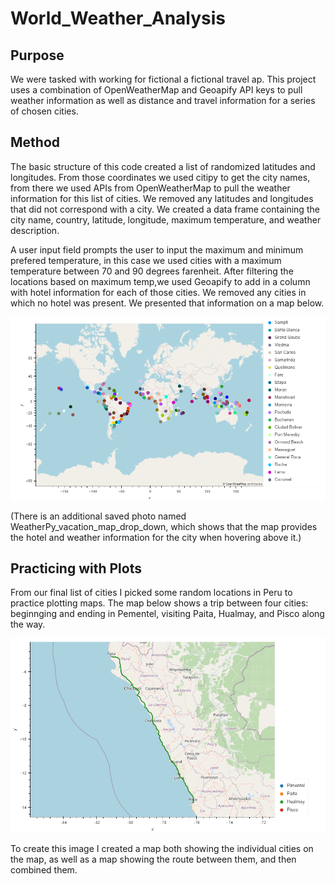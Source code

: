 # World_Weather_Analysis

## Purpose
We were tasked with working for fictional a fictional travel ap.  This project uses a combination of OpenWeatherMap and Geoapify API keys to pull weather information as well as distance and travel information for a series of chosen cities.

## Method
The basic structure of this code created a list of randomized latitudes and longitudes.  From those coordinates we used citipy to get the city names, from there we used APIs from OpenWeatherMap to pull the weather information for this list of cities.  We removed any latitudes and longitudes that did not correspond with a city.  We created a data frame containing the city name, country, latitude, longitude, maximum temperature, and weather description. 

A user input field prompts the user to input the maximum and minimum prefered temperature, in this case we used cities with a maximum temperature between 70 and 90 degrees farenheit. After filtering the locations based on maximum temp,we used Geoapify to add in a column with hotel information for each of those cities.  We removed any cities in which no hotel was present. We presented that information on a map below.

![map1](https://github.com/ktonge/World_Weather_Analysis/blob/main/Vacation_Search/WeatherPy_vacation_map.png)

(There is an additional saved photo named WeatherPy_vacation_map_drop_down, which shows that the map provides the hotel and weather information for the city when hovering above it.)  

## Practicing with Plots
From our final list of cities I picked some random locations in Peru to practice plotting maps.  The map below shows a trip between four cities: beginnging and ending in Pementel, visiting Paita, Hualmay, and Pisco along the way.  

![map2](https://github.com/ktonge/World_Weather_Analysis/blob/main/Vacation_Itinerary/WeatherPy_Travel_map.png.png)

To create this image I created a map both showing the individual cities on the map, as well as a map showing the route between them, and then combined them.  
